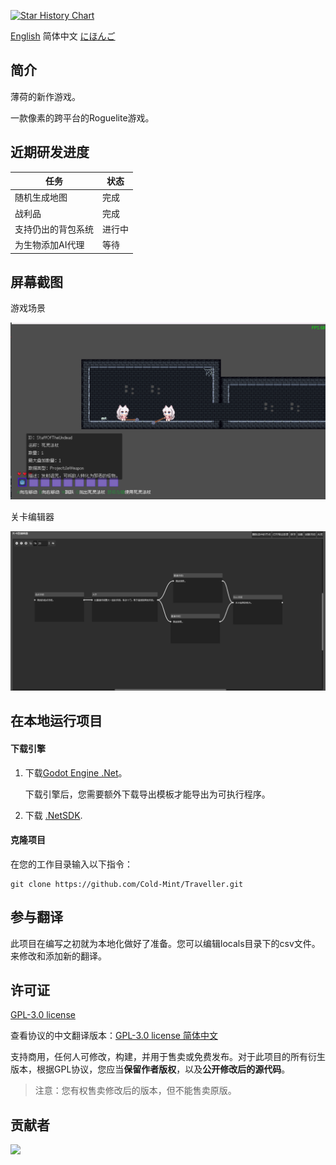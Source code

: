 [![Star History Chart](https://api.star-history.com/svg?repos=Cold-Mint/Traveller&type=Date)](https://star-history.com/#Cold-Mint/Traveller&Date)

[English](README.md) 简体中文 [にほんご](README_JA.md)

## 简介

薄荷的新作游戏。

一款像素的跨平台的Roguelite游戏。

## 近期研发进度

| 任务                                                   | 状态 |
| ----------------------------------------------------------- |----|
| 随机生成地图                         | 完成 |
| 战利品                                                 | 完成 |
| 支持仍出的背包系统 | 进行中 |
| 为生物添加AI代理 | 等待 |

## 屏幕截图

游戏场景

![](screenshot/0.0.1/game_page.png)

关卡编辑器

![](screenshot/0.0.1/level_Graph_Editor.png)

## 在本地运行项目

#### 下载引擎
1. 下载[Godot Engine .Net](https://godotengine.org/)。

   下载引擎后，您需要额外下载导出模板才能导出为可执行程序。

2. 下载 [.NetSDK](https://dotnet.microsoft.com/download).

#### 克隆项目

在您的工作目录输入以下指令：

```
git clone https://github.com/Cold-Mint/Traveller.git
```

## 参与翻译

此项目在编写之初就为本地化做好了准备。您可以编辑locals目录下的csv文件。来修改和添加新的翻译。

## 许可证

[GPL-3.0 license](LICENSE)

查看协议的中文翻译版本：[GPL-3.0 license 简体中文](LICENSE_ZH)

支持商用，任何人可修改，构建，并用于售卖或免费发布。对于此项目的所有衍生版本，根据GPL协议，您应当**保留作者版权**，以及**公开修改后的源代码**。

> 注意：您有权售卖修改后的版本，但不能售卖原版。

## 贡献者

<a href="https://github.com/Cold-Mint/Traveller/graphs/contributors">
  <img src="https://contrib.rocks/image?repo=Cold-Mint/Traveller" />
</a>